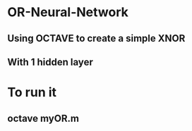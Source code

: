 # OR-Neural-Network
## Using OCTAVE to create a simple XNOR 
## With 1 hidden layer
# To run it
## octave myOR.m
